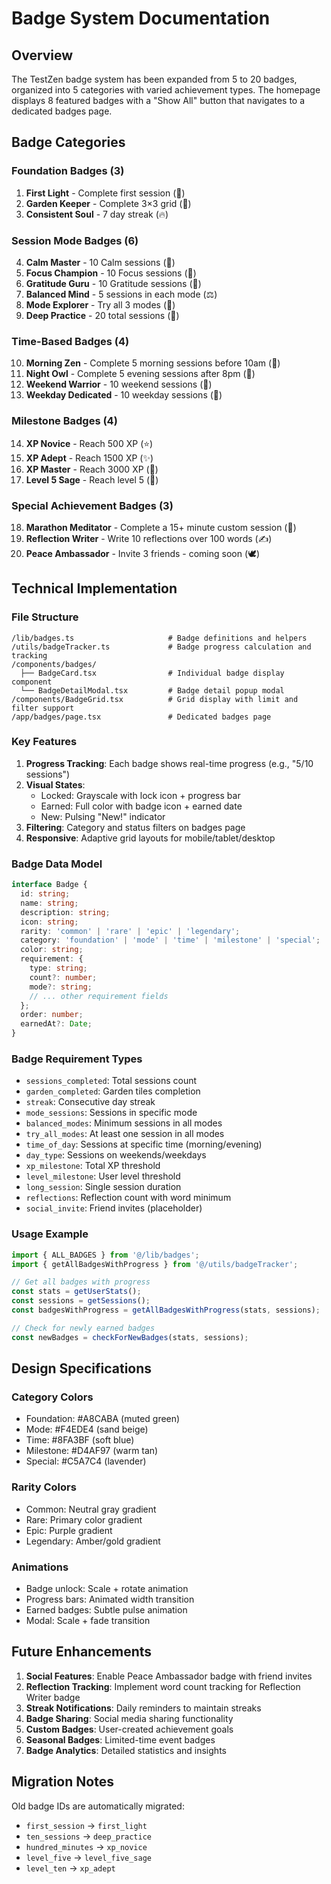 # Badge System Documentation

## Overview

The TestZen badge system has been expanded from 5 to 20 badges, organized into 5 categories with varied achievement types. The homepage displays 8 featured badges with a "Show All" button that navigates to a dedicated badges page.

## Badge Categories

### Foundation Badges (3)
1. **First Light** - Complete first session (🌱)
2. **Garden Keeper** - Complete 3×3 grid (🪷)
3. **Consistent Soul** - 7 day streak (🔥)

### Session Mode Badges (6)
4. **Calm Master** - 10 Calm sessions (🌸)
5. **Focus Champion** - 10 Focus sessions (🎯)
6. **Gratitude Guru** - 10 Gratitude sessions (🙏)
7. **Balanced Mind** - 5 sessions in each mode (⚖️)
8. **Mode Explorer** - Try all 3 modes (🧭)
9. **Deep Practice** - 20 total sessions (🍃)

### Time-Based Badges (4)
10. **Morning Zen** - Complete 5 morning sessions before 10am (🌅)
11. **Night Owl** - Complete 5 evening sessions after 8pm (🌙)
12. **Weekend Warrior** - 10 weekend sessions (🎋)
13. **Weekday Dedicated** - 10 weekday sessions (📅)

### Milestone Badges (4)
14. **XP Novice** - Reach 500 XP (⭐)
15. **XP Adept** - Reach 1500 XP (✨)
16. **XP Master** - Reach 3000 XP (💫)
17. **Level 5 Sage** - Reach level 5 (🧘)

### Special Achievement Badges (3)
18. **Marathon Meditator** - Complete a 15+ minute custom session (🏃)
19. **Reflection Writer** - Write 10 reflections over 100 words (✍️)
20. **Peace Ambassador** - Invite 3 friends - coming soon (🕊️)

## Technical Implementation

### File Structure

```
/lib/badges.ts                     # Badge definitions and helpers
/utils/badgeTracker.ts             # Badge progress calculation and tracking
/components/badges/
  ├── BadgeCard.tsx                # Individual badge display component
  └── BadgeDetailModal.tsx         # Badge detail popup modal
/components/BadgeGrid.tsx          # Grid display with limit and filter support
/app/badges/page.tsx               # Dedicated badges page
```

### Key Features

1. **Progress Tracking**: Each badge shows real-time progress (e.g., "5/10 sessions")
2. **Visual States**:
   - Locked: Grayscale with lock icon + progress bar
   - Earned: Full color with badge icon + earned date
   - New: Pulsing "New!" indicator
3. **Filtering**: Category and status filters on badges page
4. **Responsive**: Adaptive grid layouts for mobile/tablet/desktop

### Badge Data Model

```typescript
interface Badge {
  id: string;
  name: string;
  description: string;
  icon: string;
  rarity: 'common' | 'rare' | 'epic' | 'legendary';
  category: 'foundation' | 'mode' | 'time' | 'milestone' | 'special';
  color: string;
  requirement: {
    type: string;
    count?: number;
    mode?: string;
    // ... other requirement fields
  };
  order: number;
  earnedAt?: Date;
}
```

### Badge Requirement Types

- `sessions_completed`: Total sessions count
- `garden_completed`: Garden tiles completion
- `streak`: Consecutive day streak
- `mode_sessions`: Sessions in specific mode
- `balanced_modes`: Minimum sessions in all modes
- `try_all_modes`: At least one session in all modes
- `time_of_day`: Sessions at specific time (morning/evening)
- `day_type`: Sessions on weekends/weekdays
- `xp_milestone`: Total XP threshold
- `level_milestone`: User level threshold
- `long_session`: Single session duration
- `reflections`: Reflection count with word minimum
- `social_invite`: Friend invites (placeholder)

### Usage Example

```typescript
import { ALL_BADGES } from '@/lib/badges';
import { getAllBadgesWithProgress } from '@/utils/badgeTracker';

// Get all badges with progress
const stats = getUserStats();
const sessions = getSessions();
const badgesWithProgress = getAllBadgesWithProgress(stats, sessions);

// Check for newly earned badges
const newBadges = checkForNewBadges(stats, sessions);
```

## Design Specifications

### Category Colors
- Foundation: #A8CABA (muted green)
- Mode: #F4EDE4 (sand beige)
- Time: #8FA3BF (soft blue)
- Milestone: #D4AF97 (warm tan)
- Special: #C5A7C4 (lavender)

### Rarity Colors
- Common: Neutral gray gradient
- Rare: Primary color gradient
- Epic: Purple gradient
- Legendary: Amber/gold gradient

### Animations
- Badge unlock: Scale + rotate animation
- Progress bars: Animated width transition
- Earned badges: Subtle pulse animation
- Modal: Scale + fade transition

## Future Enhancements

1. **Social Features**: Enable Peace Ambassador badge with friend invites
2. **Reflection Tracking**: Implement word count tracking for Reflection Writer badge
3. **Streak Notifications**: Daily reminders to maintain streaks
4. **Badge Sharing**: Social media sharing functionality
5. **Custom Badges**: User-created achievement goals
6. **Seasonal Badges**: Limited-time event badges
7. **Badge Analytics**: Detailed statistics and insights

## Migration Notes

Old badge IDs are automatically migrated:
- `first_session` → `first_light`
- `ten_sessions` → `deep_practice`
- `hundred_minutes` → `xp_novice`
- `level_five` → `level_five_sage`
- `level_ten` → `xp_adept`
